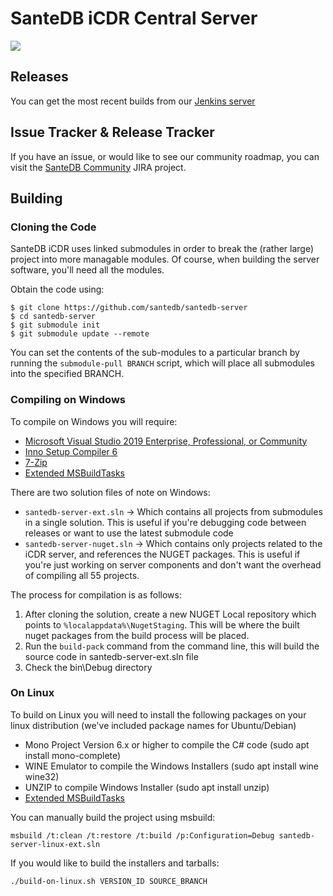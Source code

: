 # SanteDB iCDR Central Server

![](https://jenkins.fyfesoftware.ca/buildStatus/icon?job=santedb-icdr-master&style=flat)

## Releases 

You can get the most recent builds from our [Jenkins server](https://jenkins.fyfesoftware.ca/job/santedb-icdr-master)

## Issue Tracker & Release Tracker

If you have an issue, or would like to see our community roadmap, you can visit the [SanteDB Community](https://santesuite.atlassian.net/) JIRA project.

## Building

### Cloning the Code

SanteDB iCDR uses linked submodules in order to break the (rather large) project into more managable modules. Of course, when building the server software, you'll need all the modules. 

Obtain the code using:

```
$ git clone https://github.com/santedb/santedb-server
$ cd santedb-server
$ git submodule init
$ git submodule update --remote
```

You can set the contents of the sub-modules to a particular branch by running the ```submodule-pull BRANCH``` script, which will place all submodules into the specified BRANCH.

### Compiling on Windows

To compile on Windows you will require:

* [Microsoft Visual Studio 2019 Enterprise, Professional, or Community](https://visualstudio.microsoft.com/)
* [Inno Setup Compiler 6](https://jrsoftware.org/isdl.php)
* [7-Zip](https://www.7-zip.org/download.html)
* [Extended MSBuildTasks](https://github.com/loresoft/msbuildtasks)

There are two solution files of note on Windows:

* ```santedb-server-ext.sln``` -> Which contains all projects from submodules in a single solution. This is useful if you're debugging code between releases or want to use the latest submodule code 
* ```santedb-server-nuget.sln``` -> Which contains only projects related to the iCDR server, and references the NUGET packages. This is useful if you're just working on server components and don't want the overhead of compiling all 55 projects.

The process for compilation is as follows:

1. After cloning the solution, create a new NUGET Local repository which points to ```%localappdata%\NugetStaging```. This will be where the built nuget packages from the build process will be placed.
2. Run the ```build-pack``` command from the command line, this will build the source code in santedb-server-ext.sln file
3. Check the bin\Debug directory


### On Linux

To build on Linux you will need to install the following packages on your linux distribution (we've included package names for Ubuntu/Debian)

* Mono Project Version 6.x or higher to compile the C# code (sudo apt install mono-complete)
* WINE Emulator to compile the Windows Installers (sudo apt install wine wine32)
* UNZIP to compile Windows Installer (sudo apt install unzip)
* [Extended MSBuildTasks](https://github.com/loresoft/msbuildtasks)

You can manually build the project using msbuild:

```
msbuild /t:clean /t:restore /t:build /p:Configuration=Debug santedb-server-linux-ext.sln
```

If you would like to build the installers and tarballs:

```
./build-on-linux.sh VERSION_ID SOURCE_BRANCH
```

